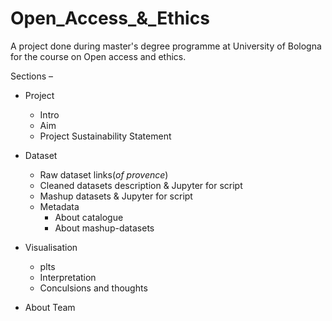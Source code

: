# Open_Access_&_Ethics

A project done during master's degree programme at University of Bologna for the course on Open access and ethics.

Sections – 
- Project
  - Intro
  - Aim
  - Project Sustainability Statement
  
- Dataset
  - Raw dataset links(_of provence_)
  - Cleaned datasets description & Jupyter for script
  - Mashup datasets & Jupyter for script
  - Metadata
    - About catalogue
    - About mashup-datasets
- Visualisation 
  - plts
  - Interpretation 
  - Conculsions and thoughts
- About Team 
    
  
